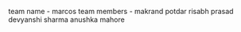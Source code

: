 team name - marcos
team members - makrand potdar
               risabh prasad
               devyanshi sharma
               anushka mahore

               
               
